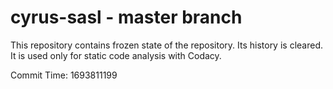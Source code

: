 # cyrus-sasl - master branch

This repository contains frozen state of the repository.
Its history is cleared. It is used only for static code
analysis with Codacy.

Commit Time: 1693811199